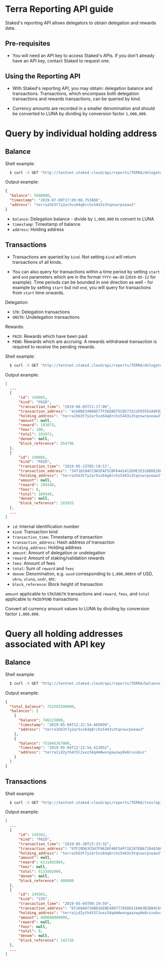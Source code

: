# Terra Reporting API guide

Staked's reporting API allows delegators to obtain delegation and rewards data.

## Pre-requisites

- You will need an API key to access Staked's APIs. If you don't already have an API key, contact Staked to request one.

## Using the Reporting API

- With Staked's reporting API, you may obtain: delegation balance and transactions.  Transactions, which encompass both delegation transactions and rewards transactions, can be queried by kind.

- Currency amounts are recorded in a smaller denomination and should be converted to LUNA by dividing by conversion factor `1,000,000`.
   

# Query by individual holding address

## Balance


Shell example:
  ```bash
    $ curl -X GET "http://testnet.staked.cloud/api/reports/TERRA/delegator/terra1hb3t7y2ar5vz64q8rchz5443s3tqnswrpxeaw3/balance?api_key=<YOURAPIKEY>"
  ```

Output example:
  ```json
  {
    "balance": 5000000,
    "timestamp": "2019-07-08T17:09:08.753866",
    "address": "terra1hb3t7y2ar5vz64q8rchz5443s3tqnswrpxeaw3"
  }
  ```

- `balance`: Delegation balance - divide by `1,000,000` to convert to LUNA
- `timestamp`: Timestamp of balance
- `address`: Holding address

## Transactions

- Transactions are queried by `kind`.  Not setting `kind` will return transactions of all kinds. 

- You can also query for transactions within a time period by setting `start` and `end` parameters which are in the format `YYYY-mm-dd` (`2019-05-12` for example).  Time periods can be bounded in one direction as well - for example by setting `start` but not `end`, you will query for transactions from `start` time onwards.

Delegation:

- `STK`: Delegation transactions
- `UNSTK`: Undelegation transactions

Rewards:

- `PAID`: Rewards which have been paid
- `PEND`: Rewards which are accruing.  A rewards withdrawal transaction is required to receive the pending rewards. 

Shell example:  
  ```bash
    $ curl -X GET "http://testnet.staked.cloud/api/reports/TERRA/delegator/terra1hb3t7y2ar5vz64q8rchz5443s3tqnswrpxeaw3/txns?api_key=<YOURAPIKEY>&start=2019-04-02&kind=paid"
  ```

Output example:
  ```json
  [
    ...
    {
        "id": 149085,
        "kind": "PAID",
        "transaction_time": "2019-06-05T21:17:06",
        "transaction_address": "4CA0DE34960577F5ED8D75CB573322FD5FD1A9F02ADEA9CDFB8C0C8F0DC90492",
        "holding_address": "terra1hb3t7y2ar5vz64q8rchz5443s3tqnswrpxeaw3",
        "amount": null,
        "reward": 193873,
        "fees": 100,
        "total": 193973,
        "denom": null,
        "block_reference": 554796
    },
    {
        "id": 149086,
        "kind": "PAID",
        "transaction_time": "2019-05-15T05:19:51",
        "transaction_address": "3471B104CC9A5FAF5CBF6441412D9E1E5108DE28CBB913E7E8440BBC842C8542",
        "holding_address": "terra1hb3t7y2ar5vz64q8rchz5443s3tqnswrpxeaw3",
        "amount": null,
        "reward": 109348,
        "fees": 0,
        "total": 109348,
        "denom": null,
        "block_reference": 283855
    },
    ...
  ]
  ```

- `id`: Internal identification number
- `kind`: Transaction kind
- `transaction_time`: Timestamp of transaction
- `transaction_address`: Hash address of transaction
- `holding_address`: Holding address
- `amount`: Amount of delegation or undelegation
- `reward`: Amount of staking/validation rewards
- `fees`: Amount of fees 
- `total`: Sum of `reward` and `fees` 
- `denom`: Denomination, e.g. `uusd` corresponding to `1,000,000th` of USD, `ukrw`, `uluna`, `usdr`, etc.
- `block_reference`: Block height of transaction

`amount` applicable to `STK`/`UNSTK` transactions and
`reward`, `fees`, and `total` applicable to `PAID`/`PEND` transactions

Convert all currency amount values to LUNA by dividing by conversion factor `1,000,000`.

# Query all holding addresses associated with API key

## Balance

Shell example:
  ```bash
    $ curl -X GET "http://testnet.staked.cloud/api/reports/TERRA/balance?api_key=<YOURAPIKEY>"
  ```

Output example:
  ```json
  {
    "total_balance": 752592590000,
    "balances": [
      {
        "balance": 746223000,
        "timestamp": "2019-05-04T12:22:54.605699",
        "address": "terra1hb3t7y2ar5vz64q8rchz5443s3tqnswrpxeaw3"
      },
      {
        "balance": 751846367000,
        "timestamp": "2019-05-04T12:22:54.522052",
        "address": "terra1jd2yth4t5l2vez34q4m0wxngaazwy0e8csxubxs"
      }
    ]
  }

  ```


## Transactions

Shell example:  
  ```bash
    $ curl -X GET "http://testnet.staked.cloud/api/reports/TERRA/txns?api_key=<YOURAPIKEY>"
  ```

Output example:
  ```json
  [
    ...
    {
        "id": 149302,
        "kind": "PAID",
        "transaction_time": "2019-05-30T23:33:32",
        "transaction_address": "97F20D63CD47F9A26FA0F54FF1E287EBA71D443AC050E9D0737998EB9287D47C",
        "holding_address": "terra1hb3t7y2ar5vz64q8rchz5443s3tqnswrpxeaw3",
        "amount": null,
        "reward": 6131602004,
        "fees": null,
        "total": 6131602004,
        "denom": null,
        "block_reference": 480900
    },
    {
        "id": 149303,
        "kind": "STK",
        "transaction_time": "2019-05-04T00:19:59",
        "transaction_address": "EF166A9716B826EBE409777A5865160A3B3DB4C69B60105206C5099B3CA7FB27",
        "holding_address": "terra1jd2yth4t5l2vez34q4m0wxngaazwy0e8csxubxs",
        "amount": 400000000000,
        "reward": null,
        "fees": null,
        "total": 0,
        "denom": null,
        "block_reference": 142726
    },
    ...
  ]
  ```



